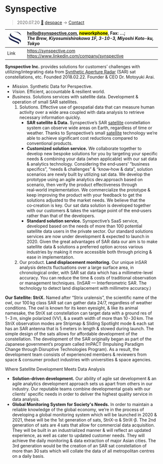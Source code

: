 # Synspective
> 2020.07.20 [🚀](../index/index.md) [despace](index.md) → [Contact](contact.md)

|[![](f/contact/s/synspective_logo1_thumb.jpg)](f/contact/s/synspective_logo1.png)|<hello@synspective.com>, <mark>noworkphone</mark>, Fax: …;<br> *The Brew, Kiyosumishirakawa 1F, 3-10-3, Miyoshi Koto-ku, Tokyo*|
|:--|:--|
|Link|<https://synspective.com><br> <https://www.linkedin.com/company/synspective>|

**Synspective Inc.** provides solutions for customers’ challenges with utilizing/integrating data from [Synthetic Aperture Radar](sar.md) (SAR) sat constellations, etc. Founded 2018.02.22. Founder & CEO Dr. Motoyuki Arai.

   - *Mission.* Synthetic Data for Perspective.
   - *Vision.* Efficient, accountable & resilient world.
   - *Business.* Solutions services with satellite data. Development & operation of small SAR satellites.
      1. Solutions. Effective use of geospatial data that can measure human activity over a wide area coupled with data analysis to retrieve necessary information quickly.
         - **SAR satellite & Data.** Synspective’s SAR [satellite](sc.md) constellation system can observe wide areas on Earth, regardless of time or weather. Thanks to Synspective’s small [satellite](sc.md) technology we’re able to achieve significant cost reductions compared to conventional products.
         - **Customized solution service.** We collaborate together to develop new bespoke solutions for you by targeting your specific needs & combining your data (when applicable) with our sat data & analytics technology. Considering the end‑users’ “business specifics”, “needs & challenges” & “know‑how & data”, solution scenarios are newly built by utilizing sat data. We develop the prototype using an agile analytics dev.approach based on scenario, then verify the product effectiveness through real‑world implementation. We commercialize the prototype & keep improving the product with your feedback to get the solutions adjusted to the market needs. We believe that the co‑creation is key. Our sat data solution is developed together with our customers & takes the vantage point of the end‑users rather than that of the developers.
         - **Standard solution service.** Synspective’s SaaS service, developed based on the needs of more than 100 potential satellite data users in the private sector. Our standard solutions services are now under development & expected to launch in 2020. Given the great advantages of SAR data our aim is to make satellite data & solutions a preferred option across various industries by making it more accessible both through pricing & ease in implementation.
      1. Our product. **Land displacement monitoring.** Our unique inSAR analysis detects fluctuations over a large surface area, in chronological order, with SAR sat data which has a millimetre-level accuracy. You can reduce the time & costs of traditional observation or management techniques. (InSAR — Interferometric SAR. The technology to detect land displacement with millimetre accuracy.)

**Our Satellite: StriX.** Named after “Strix uralensis”, the scientific name of the owl, our 100 kg class SAR sat can gather data 24/7, regardless of weather conditions. The owl is known for its keen eyesight, & like its animal namesake, the StriX sat constellation can target data with a ground res of 1 ‑ 3 m, single polarized (VV), & a swath width of more than 10 ‑ 30 km. The StriX observation modes are Stripmap & Sliding Spotlight mode & each sat has an SAR antenna that is 5 meters in length & stowed during launch. The simple design of the sats allows for affordable development of the constellation. The development of the SAR originally began as part of the Japanese government’s program called ImPACT (Impulsing Paradigm Change through Disruptive Technologies Program). As a result, the development team consists of experienced members & reviewers from space & consumer product industries with universities & space agencies.

Where Satellite Development Meets Data Analysis

   - **Solution-driven development.** Our ability of agile sat development & an agile analytics development approach sets us apart from others in our industry. Our reputable teams combine developmental goals with our clients' specific needs in order to deliver the highest quality service in data analysis.
   - **Global Monitoring System for Society's Needs.** In order to maintain a reliable knowledge of the global economy, we’re in the process of developing a global monitoring system which will be launched in 2020 & 2021, these will be the 1st generation of sats, StriX-α & StriX-β. The 2nd generation of sats are 4 sats that allow for commercial data acquisition. They will be built in an industrialized manner & will reflect an updated experience, as well as cater to updated customer needs. They will achieve the daily monitoring & data extraction of major Asian cities. The 3rd generation would be the creation of an SAR sat constellation of more than 30 sats which will collate the data of all metropolitan centres on a daily basis.

<p style="page-break-after:always"> </p>
